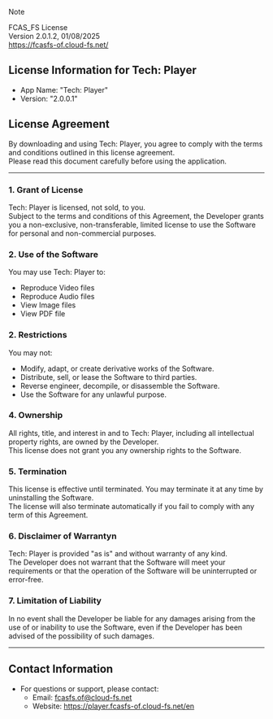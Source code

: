 > [!NOTE]
> FCAS_FS License <br/>
> Version 2.0.1.2, 01/08/2025 <br/>
> https://fcasfs-of.cloud-fs.net/


## License Information for Tech: Player 
* App Name: "Tech: Player" 
* Version: "2.0.0.1"

## License Agreement 
By downloading and using Tech: Player, you agree to comply with the terms and conditions outlined in this license agreement. <br/> Please read this document carefully before using the application.

---
### 1. Grant of License
Tech: Player is licensed, not sold, to you. <br/> Subject to the terms and conditions of this Agreement, the Developer grants you a non-exclusive, non-transferable, limited license to use the Software for personal and non-commercial purposes.

### 2. Use of the Software
 You may use Tech: Player to:
  * Reproduce Video files
  * Reproduce Audio files
  * View Image files
  * View PDF file

### 2. Restrictions
 You may not:
   -  Modify, adapt, or create derivative works of the Software.
   -  Distribute, sell, or lease the Software to third parties.
   -  Reverse engineer, decompile, or disassemble the Software.
   -  Use the Software for any unlawful purpose.

### 4. Ownership
All rights, title, and interest in and to Tech: Player, including all intellectual property rights, are owned by the Developer. <br/> This license does not grant you any ownership rights to the Software.

### 5. Termination
This license is effective until terminated. You may terminate it at any time by uninstalling the Software. <br/> The license will also terminate automatically if you fail to comply with any term of this Agreement.

### 6. Disclaimer of Warrantyn
Tech: Player is provided "as is" and without warranty of any kind. <br/> The Developer does not warrant that the Software will meet your requirements or that the operation of the Software will be uninterrupted or error-free.

### 7. Limitation of Liability
In no event shall the Developer be liable for any damages arising from the use of or inability to use the Software, even if the Developer has been advised of the possibility of such damages.

---

## Contact Information 
  - For questions or support, please contact:
      * Email: fcasfs.of@cloud-fs.net
      * Website: https://player.fcasfs-of.cloud-fs.net/en



